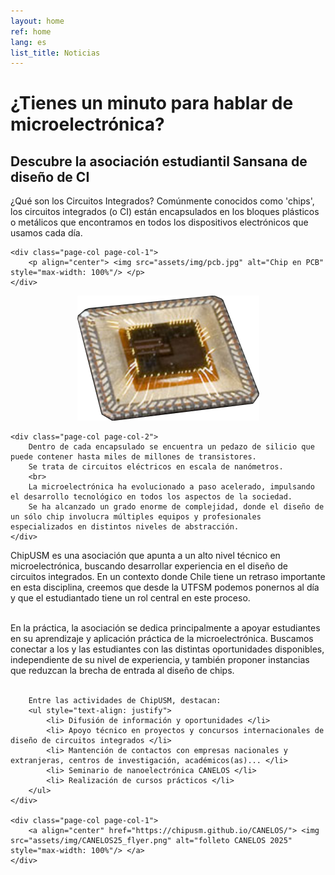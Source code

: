 ```yaml
---
layout: home
ref: home
lang: es
list_title: Noticias
---
```


<h1 class="home-title"> ¿Tienes un minuto para hablar de microelectrónica? </h1>
	
<h2 class="home-subtitle"> Descubre la asociación estudiantil Sansana de diseño de CI</h2>

<div class="page-col-wrapper">        
	<div class="page-col page-col-2">
		¿Qué son los Circuitos Integrados? Comúnmente conocidos como 'chips', los circuitos integrados (o CI) están encapsulados en los bloques plásticos o metálicos 
		que encontramos en todos los dispositivos electrónicos que usamos cada día.
	</div>
	
	<div class="page-col page-col-1">
		<p align="center"> <img src="assets/img/pcb.jpg" alt="Chip en PCB" style="max-width: 100%"/> </p>
	</div>
</div>

<div class="page-col-wrapper">        
	<div class="page-col page-col-1">
		<p align="center"> <img src="assets/img/wirebond.png" alt="Bonding de chip" style="max-width: 100%"/> </p>
	</div>
	
	<div class="page-col page-col-2">
		Dentro de cada encapsulado se encuentra un pedazo de silicio que puede contener hasta miles de millones de transistores. 
		Se trata de circuitos eléctricos en escala de nanómetros. 
		<br>
		La microelectrónica ha evolucionado a paso acelerado, impulsando el desarrollo tecnológico en todos los aspectos de la sociedad.
		Se ha alcanzado un grado enorme de complejidad, donde el diseño de un sólo chip involucra múltiples equipos y profesionales especializados en distintos niveles de abstracción.
	</div>
</div>

ChipUSM es una asociación que apunta a un alto nivel técnico en microelectrónica, buscando desarrollar experiencia en el diseño de circuitos integrados. 
En un contexto donde Chile tiene un retraso importante en esta disciplina, creemos que desde la UTFSM podemos ponernos al día y que el estudiantado tiene un rol central en este proceso.

<div class="page-col-wrapper">        
	<div class="page-col page-col-2">
		<br>
		En la práctica, la asociación se dedica principalmente a apoyar estudiantes en su aprendizaje y aplicación práctica de la microelectrónica. 
		Buscamos conectar a los y las estudiantes con las distintas oportunidades disponibles, independiente de su nivel de experiencia,
		y también proponer instancias que reduzcan la brecha de entrada al diseño de chips.
		<br><br>
		
		Entre las actividades de ChipUSM, destacan:
		<ul style="text-align: justify">
			<li> Difusión de información y oportunidades </li>
			<li> Apoyo técnico en proyectos y concursos internacionales de diseño de circuitos integrados </li>
			<li> Mantención de contactos con empresas nacionales y extranjeras, centros de investigación, académicos(as)... </li>
			<li> Seminario de nanoelectrónica CANELOS </li>
			<li> Realización de cursos prácticos </li>
		</ul>
	</div>
	
	<div class="page-col page-col-1">
		<a align="center" href="https://chipusm.github.io/CANELOS/"> <img src="assets/img/CANELOS25_flyer.png" alt="folleto CANELOS 2025" style="max-width: 100%"/> </a>
	</div>
</div>


